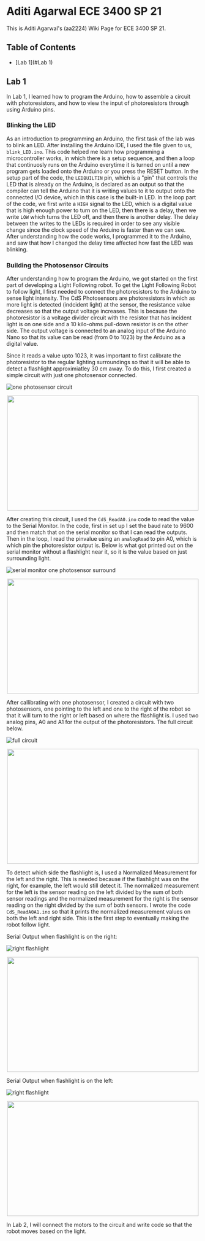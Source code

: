 # Aditi Agarwal ECE 3400 SP 21

This is Aditi Agarwal's (aa2224) Wiki Page for ECE 3400 SP 21. 

## Table of Contents
- [Lab 1](#Lab 1)

## Lab 1

In Lab 1, I learned how to program the Arduino, how to assemble a circuit with photoresistors, and how to view the input of photoresistors through using Arduino pins. 

### Blinking the LED

As an introduction to programming an Arduino, the first task of the lab was to blink an LED. After installing the Arduino IDE, I used the file given to us, `blink_LED.ino`. This code helped me learn how programming a microcontroller works, in which there is a setup sequence, and then a loop that continuosly runs on the Arduino everytime it is turned on until a new program gets loaded onto the Arduino or you press the RESET button. In the setup part of the code, the `LEDBUILTIN` pin, which is a "pin" that controls the LED that is already on the Arduino, is declared as an output so that the compiler can tell the Arduino that it is writing values to it to output onto the connected I/O device, which in this case is the built-in LED. In the loop part of the code, we first write a `HIGH` signal to the LED, which is a digital value that is high enough power to turn on the LED, then there is a delay, then we write `LOW` which turns the LED off, and then there is another delay. The delay between the writes to the LEDs is required in order to see any visible change since the clock speed of the Arduino is faster than we can see. After understanding how the code works, I programmed it to the Arduino, and saw that how I changed the delay time affected how fast the LED was blinking. 

### Building the Photosensor Circuits

After understanding how to program the Arduino, we got started on the first part of developing a Light Following robot. To get the Light Following Robot to follow light, I first needed to connect the photoresistors to the Arduino to sense light intensity. The CdS Photosensors are photoresistors in which as more light is detected (indcident light) at the sensor, the resistance value decreases so that the output voltage increases. This is because the photoresistor is a voltage divider circuit with the resistor that has incident light is on one side and a 10 kilo-ohms pull-down resistor is on the other side. The output voltage is connected to an analog input of the Arduino Nano so that its value can be read (from 0 to 1023) by the Arduino as a digital value. 

 Since it reads a value upto 1023, it was important to first calibrate the photoresistor to the regular lighting surroundings so that it will be able to detect a flashlight approximiatley 30 cm away. To do this, I first created a simple circuit with just one photosensor connected. 
 
![one photosensor circuit](https://github.com/agarwal-aditi/ece3400/blob/gh-pages/single_photoresistor_circuit.png)

<p align="center"><img src="https://github.com/agarwal-aditi/ece3400/blob/gh-pages/single_photoresistor_circuit.png" height="300" width="500"></p>

After creating this circuit, I used the `CdS_ReadA0.ino` code to read the value to the Serial Monitor. In the code, first in set up I set the baud rate to 9600 and then match that on the serial monitor so that I can read the outputs. Then in the loop, I read the pinvalue using an `analogRead` to pin A0, which is which pin the photoresistor output is. Below is what got printed out on the serial monitor without a flashlight near it, so it is the value based on just surrounding light.

![serial monitor one photosensor surround](https://github.com/agarwal-aditi/ece3400/blob/gh-pages/one_photoresistor_serial.png)

<p align="center"><img src="https://github.com/agarwal-aditi/ece3400/blob/gh-pages/one_photoresistor_serial.png" height="300" width="500"></p>


After callibrating with one photosensor, I created a circuit with two photosensors, one pointing to the left and one to the right of the robot so that it will turn to the right or left based on where the flashlight is. I used two analog pins, A0 and A1 for the output of the photoresistors. The full circuit below. 

![full circuit](https://github.com/agarwal-aditi/ece3400/blob/gh-pages/full_circuit.jpg)


<p align="center"><img src="https://github.com/agarwal-aditi/ece3400/blob/gh-pages/full_circuit.png" height="300" width="500"></p>

To detect which side the flashlight is, I used a Normalized Measurement for the left and the right. This is needed because if the flashlight was on the right, for example, the left would still detect it. The normalized measurement for the left is the sensor reading on the left divided by the sum of both sensor readings and the normalized measurement for the right is the sensor reading on the right divided by the sum of both sensors. I wrote the code `CdS_ReadA0A1.ino` so that it prints the normalized measurement values on both the left and right side. This is the first step to eventually making the robot follow light.

Serial Output when flashlight is on the right:

![right flashlight](https://github.com/agarwal-aditi/ece3400/blob/gh-pages/photoresistor_right.png)

<p align="center"><img src="https://github.com/agarwal-aditi/ece3400/blob/gh-pages/photoresistor_right.png" height="300" width="500"></p>


Serial Output when flashlight is on the left:

![right flashlight](https://github.com/agarwal-aditi/ece3400/blob/gh-pages/photoresistor_left.png)

<p align="center"><img src="https://github.com/agarwal-aditi/ece3400/blob/gh-pages/photoresistor_left.png" height="300" width="500"></p>

In Lab 2, I will connect the motors to the circuit and write code so that the robot moves based on the light.
 



